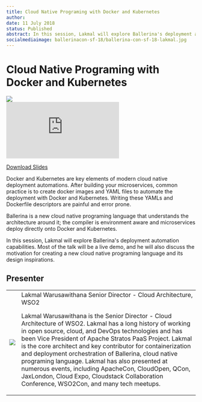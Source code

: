 ```yaml
---
title: Cloud Native Programing with Docker and Kubernetes
author:
date: 11 July 2018
status: Published
abstract: In this session, Lakmal will explore Ballerina's deployment automation capabilities. Most of the talk will be a live demo, and he will also discuss the motivation for creating a new cloud native programing language and its design inspirations.
socialmediaimage: ballerinacon-sf-18/ballerina-con-sf-18-lakmal.jpg
---
```

<script src="/js/ballerina-form.js?03"></script><link rel="stylesheet" href="/css/webinar-page.css"></link><link rel="stylesheet" href="/css/ballerinacon-page.css"></link>

<div class="col-xs-12 col-sm-12 col-md-9 col-lg-9" style="padding:0;">
<h1>Cloud Native Programing with Docker and Kubernetes</h1>
</div>
<div class="col-xs-12 col-sm-12 col-md-3 col-lg-3" style="padding:0;">
<a href="https://con.ballerina.io/" target="_blank"><img class="cInlineLogo" src="https://con.ballerina.io/wp-content/themes/ballerinacon/images/bcon-logo.png"/></a>
</div>
<div class="col-xs-12 col-sm-12 col-md-12 col-lg-12 cConVideoContainer">
<div class="embed-responsive embed-responsive-16by9">
<iframe class="embed-responsive-item" src="https://www.youtube.com/embed/oy8hMTmgpJ8" frameborder="0" allow="autoplay; encrypted-media" allowfullscreen></iframe>
</div>
</div>

<div class="clearfix"></div>

<a class="cBallerina-io-Home-main-download-button cGuidesDownloadButton cDownloadSlides" target="_blank" href="https://www.slideshare.net/ballerinaslides/cloud-native-programing-with-docker-and-kubernetes">Download Slides</a>

<div class="clearfix"></div>

Docker and Kubernetes are key elements of modern cloud native deployment automations. After building your microservices, common practice is to create docker images and YAML files to automate the deployment with Docker and Kubernetes. Writing these YAMLs and Dockerfile descriptors are painful and error prone.

Ballerina is a new cloud native programing language that understands the architecture around it; the compiler is environment aware and microservices deploy directly onto Docker and Kubernetes.

In this session, Lakmal will explore Ballerina's deployment automation capabilities. Most of the talk will be a live demo, and he will also discuss the motivation for creating a new cloud native programing language and its design inspirations.

## Presenter

<table class="cWebinarPresenter">
    <tr>
        <td class="cWebinarPresenterPic"><img src="//con.ballerina.io/wp-content/themes/ballerinacon/images/speakers/lakmal.jpg"/></td>
        <td class="cWebinarPresenterBio">
      <span class="cPresenterName">Lakmal Warusawithana</span>
      <span class="cPresenterTitle">Senior Director - Cloud Architecture, WSO2</span>
       <p>Lakmal Warusawithana is the Senior Director - Cloud Architecture of WSO2. Lakmal has a long history of working in open source, cloud, and DevOps technologies and has been Vice President of Apache Stratos PaaS Project. Lakmal is the core architect and key contributor for containerization and deployment orchestration of Ballerina, cloud native programing language. Lakmal has also presented at numerous events, including ApacheCon, CloudOpen, QCon, JaxLondon, Cloud Expo, Cloudstack Collaboration Conference, WSO2Con, and many tech meetups.</p>
       </tr>

</table>

</div>
</div>
